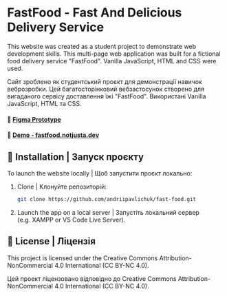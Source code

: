 # FastFood - Fast And Delicious Delivery Service

This website was created as a student project to demonstrate web development skills.
This multi-page web application was built for a fictional food delivery service "FastFood". Vanilla JavaScript, HTML
and CSS were used.

Сайт зроблено як студентський проєкт для демонстрації навичок веброзробки.
Цей багатосторінковий вебзастосунок створено для вигаданого сервісу доставлення їжі "FastFood". Використані Vanilla
JavaScript, HTML та CSS.

#### 🔗️ [Figma Prototype](https://www.figma.com/design/PMDAiWprwVhCT7E9xJufJE/FastFood?node-id=0-1&t=8H420XPc4VDmuY4c-1)<br>
#### 🔗️ [Demo - fastfood.notjusta.dev](https://fastfood.notjusta.dev)

## 🚀 Installation | Запуск проєкту

To launch the website locally | Щоб запустити проєкт локально:
1. Clone | Клонуйте репозиторій:
   ```sh
   git clone https://github.com/andriipavlichuk/fast-food.git
   ```
2. Launch the app on a local server | Запустіть локальний сервер<br>
   (e.g. XAMPP or VS Code Live Server).

## 📄 License | Ліцензія

This project is licensed under the Creative Commons Attribution-NonCommercial 4.0 International (CC BY-NC 4.0).

Цей проект ліцензовано відповідно до Creative Commons Attribution-NonCommercial 4.0 International (CC BY-NC 4.0).